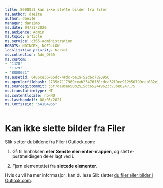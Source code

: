 ```yaml
---
title: 8000031 kan ikke slette bilder fra Filer
ms.author: daeite
author: daeite
manager: dansimp
ms.date: 04/21/2020
ms.audience: Admin
ms.topic: article
ms.service: o365-administration
ROBOTS: NOINDEX, NOFOLLOW
localization_priority: Normal
ms.collection: Adm_O365
ms.custom:
- "1178"
- "1179"
- "8000031"
ms.assetid: 6486ce36-65dc-48dc-be19-52d6c7890956
ms.openlocfilehash: 2735d7117969ceab23476f58cdcc3210ee912950799cc1082e151bff6bf692d0
ms.sourcegitcommit: b5f7da89a650d2915dc652449623c78be6247175
ms.translationtype: MT
ms.contentlocale: nb-NO
ms.lasthandoff: 08/05/2021
ms.locfileid: "54104965"
---
```

# <a name="unable-to-delete-photos-from-files"></a>Kan ikke slette bilder fra Filer

Slik sletter du bildene fra Filer i Outlook.com:
  
1. Gå til Innboksen **eller** **Sendte elementer-mappen,** og slett e-postmeldingen de er lagt ved i.

2. Fjern elementet(e) fra **slettede elementer**.

Hvis du vil ha mer informasjon, kan du lese Slik sletter [du filer eller bilder i Outlook.com](https://support.office.com/article/bae0531f-040f-4c42-90b9-786ca718c16d.aspx).
  